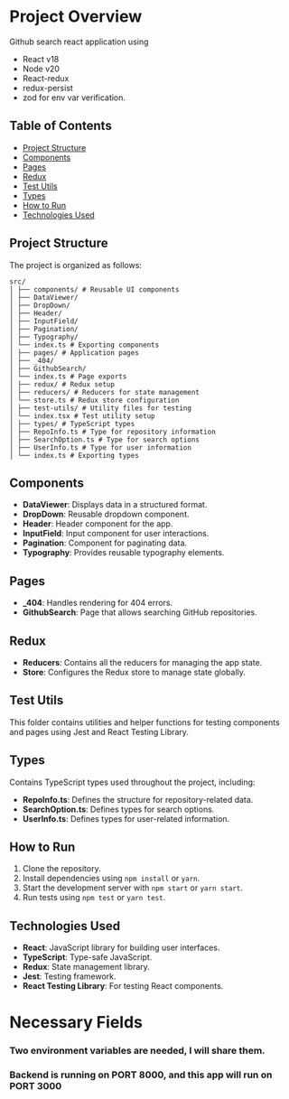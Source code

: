 # Project Overview
Github search react application using
- React v18
- Node v20
- React-redux
- redux-persist
- zod for env var verification.

## Table of Contents

- [Project Structure](#project-structure)
- [Components](#components)
- [Pages](#pages)
- [Redux](#redux)
- [Test Utils](#test-utils)
- [Types](#types)
- [How to Run](#how-to-run)
- [Technologies Used](#technologies-used)

## Project Structure

The project is organized as follows:
```
src/ 
│ ├── components/ # Reusable UI components 
│ ├── DataViewer/ 
│ ├── DropDown/ 
│ ├── Header/ 
│ ├── InputField/ 
│ ├── Pagination/ 
│ ├── Typography/ 
│ └── index.ts # Exporting components 
│ ├── pages/ # Application pages 
│ ├── _404/ 
│ ├── GithubSearch/ 
│ └── index.ts # Page exports 
│ ├── redux/ # Redux setup 
│ ├── reducers/ # Reducers for state management 
│ └── store.ts # Redux store configuration 
│ ├── test-utils/ # Utility files for testing 
│ └── index.tsx # Test utility setup 
│ ├── types/ # TypeScript types 
│ ├── RepoInfo.ts # Type for repository information 
│ ├── SearchOption.ts # Type for search options 
│ ├── UserInfo.ts # Type for user information 
│ └── index.ts # Exporting types
```

## Components

- **DataViewer**: Displays data in a structured format.
- **DropDown**: Reusable dropdown component.
- **Header**: Header component for the app.
- **InputField**: Input component for user interactions.
- **Pagination**: Component for paginating data.
- **Typography**: Provides reusable typography elements.

## Pages

- **_404**: Handles rendering for 404 errors.
- **GithubSearch**: Page that allows searching GitHub repositories.

## Redux

- **Reducers**: Contains all the reducers for managing the app state.
- **Store**: Configures the Redux store to manage state globally.

## Test Utils

This folder contains utilities and helper functions for testing components and pages using Jest and React Testing Library.

## Types

Contains TypeScript types used throughout the project, including:

- **RepoInfo.ts**: Defines the structure for repository-related data.
- **SearchOption.ts**: Defines types for search options.
- **UserInfo.ts**: Defines types for user-related information.

## How to Run

1. Clone the repository.
2. Install dependencies using `npm install` or `yarn`.
3. Start the development server with `npm start` or `yarn start`.
4. Run tests using `npm test` or `yarn test`.

## Technologies Used

- **React**: JavaScript library for building user interfaces.
- **TypeScript**: Type-safe JavaScript.
- **Redux**: State management library.
- **Jest**: Testing framework.
- **React Testing Library**: For testing React components.

# Necessary Fields
### Two environment variables are needed, I will share them.
### Backend is running on PORT 8000, and this app will run on PORT 3000